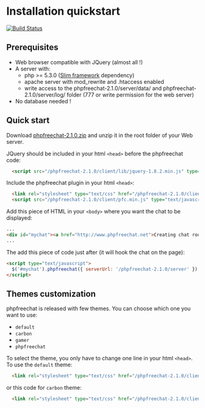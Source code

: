 # Installation quickstart

[![Build Status](https://travis-ci.org/kerphi/phpfreechat.png?branch=master)](https://travis-ci.org/kerphi/phpfreechat)

## Prerequisites

  * Web browser compatible with JQuery (almost all !)
  * A server with:
    * php >= 5.3.0 ([Slim framework](https://github.com/codeguy/Slim/blob/master/README.markdown#system-requirements) dependency)
    * apache server with mod_rewrite and .htaccess enabled
    * write access to the phpfreechat-2.1.0/server/data/ and phpfreechat-2.1.0/server/log/ folder (777 or write permission for the web server)
  * No database needed !

## Quick start

Download [phpfreechat-2.1.0.zip](http://www.phpfreechat.net/download) and unzip it in the root folder of your Web server.

JQuery should be included in your html `<head>` before the phpfreechat code:
```html
  <script src="/phpfreechat-2.1.0/client/lib/jquery-1.8.2.min.js" type="text/javascript"></script>
```

Include the phpfreechat plugin in your html `<head>`:
```html
  <link rel="stylesheet" type="text/css" href="/phpfreechat-2.1.0/client/themes/default/jquery.phpfreechat.min.css" />
  <script src="/phpfreechat-2.1.0/client/pfc.min.js" type="text/javascript"></script>
```

Add this piece of HTML in your `<body>` where you want the chat to be displayed:
```html
...
<div id="mychat"><a href="http://www.phpfreechat.net">Creating chat rooms everywhere - phpFreeChat</a></div>
...
```

The add this piece of code just after (it will hook the chat on the page):
```html
<script type="text/javascript">
  $('#mychat').phpfreechat({ serverUrl: '/phpfreechat-2.1.0/server' });
</script>
```

## Themes customization

phpfreechat is released with few themes. You can choose which one you want to use:

* `default`
* `carbon`
* `gamer`
* `phpfreechat`

To select the theme, you only have to change one line in your html `<head>`. To use the `default` theme:
```html
  <link rel="stylesheet" type="text/css" href="/phpfreechat-2.1.0/client/themes/default/jquery.phpfreechat.min.css" />
```
or this code for `carbon` theme:
```html
  <link rel="stylesheet" type="text/css" href="/phpfreechat-2.1.0/client/themes/carbon/jquery.phpfreechat.min.css" />
```
